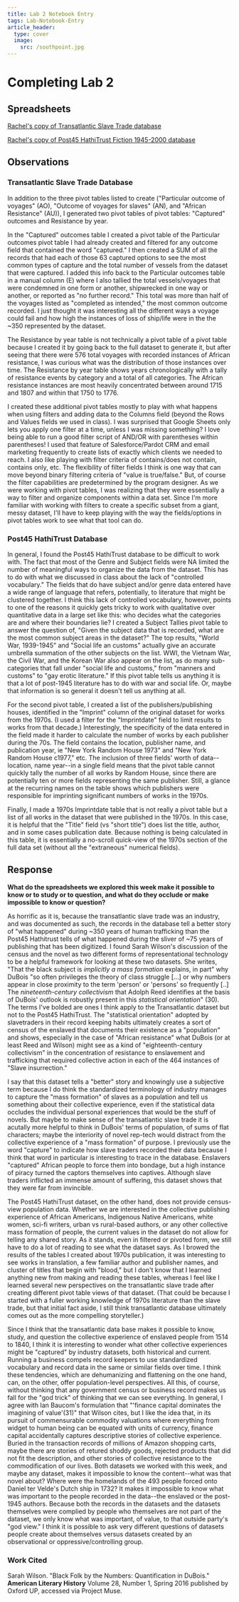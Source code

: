 ```yaml
---
title: Lab 2 Notebook Entry
tags: Lab-Notebook-Entry
article_header:
  type: cover
  image:
    src: /southpoint.jpg
---
```


# **Completing Lab 2**

## Spreadsheets

[Rachel's copy of Transatlantic Slave Trade database](https://docs.google.com/spreadsheets/d/1d80Q10UCznrg72bCbJ79PpmNVwJD4CJ-m-COGi9ddg4/edit?usp=sharing)
 
[Rachel's copy of Post45 HathiTrust Fiction 1945-2000 database](https://docs.google.com/spreadsheets/d/1YeHv_ZUYMjPFDvX9cDqWPa5j90LoCrgV5SBRmxVVwrc/edit?usp=sharing)

## Observations

### Transatlantic Slave Trade Database

In addition to the three pivot tables listed to create ("Particular outcome of voyages" (AO), "Outcome of voyages for slaves" (AN), and "African Resistance" (AU)), I generated two pivot tables of pivot tables: "Captured" outcomes and Resistance by year.

In the "Captured" outcomes table I created a pivot table of the Particular outcomes pivot table I had already created and filtered for any outcome field that contained the word "captured." I then created a SUM of all the records that had each of those 63 captured options to see the most common types of capture and the total number of vessels from the dataset that were captured. I added this info back to the Particular outcomes table in a manual column (E) where I also tallied the total vessels/voyages that were condemned in one form or another, shipwrecked in one way or another, or reported as "no further record." This total was more than half of the voyages listed as "completed as intended," the most common outcome recorded. I just thought it was interesting all the different ways a voyage could fail and how high the instances of loss of ship/life were in the the ~350 represented by the dataset.

The Resistance by year table is not technically a pivot table of a pivot table because I created it by going back to the full dataset to generate it, but after seeing that there were 576 total voyages with recorded instances of African resistance, I was curious what was the distribution of those instances over time. The Resistance by year table shows years chronologically with a tally of resistance events by category and a total of all categories. The African resistance instances are most heavily concentrated between around 1715 and 1807 and within that 1750 to 1776.

I created these additional pivot tables mostly to play with what happens when using filters and adding data to the Columns field (beyond the Rows and Values fields we used in class). I was surprised that Google Sheets only lets you apply one filter at a time, unless I was missing something? I love being able to run a good filter script of AND/OR with parentheses within parentheses! I used that feature of Salesforce/Pardot CRM and email marketing frequently to create lists of exactly which clients we needed to reach. I also like playing with filter criteria of contains/does not contain, contains only, etc. The flexibility of filter fields I think is one way that can move beyond binary filtering criteria of "value is true/false." But, of course the filter capabilities are predetermined by the program designer. As we were working with pivot tables, I was realizing that they were essentially a way to filter and organize components within a data set. Since I'm more familiar with working with filters to create a specific subset from a giant, messy dataset, I'll have to keep playing with the way the fields/options in pivot tables work to see what that tool can do.

### Post45 HathiTrust Database

In general, I found the Post45 HathiTrust database to be difficult to work with. The fact that most of the Genre and Subject fields were NA limited the number of meaningful ways to organize the data from the dataset. This has to do with what we discussed in class about the lack of "controlled vocabulary." The fields that do have subject and/or genre data entered have a wide range of language that refers, potentially, to literature that might be clustered together. I think this lack of controlled vocabulary, however, points to one of the reasons it quickly gets tricky to work with qualitative over quantitative data in a large set like this: who decides what the categories are and where their boundaries lie? I created a Subject Tallies pivot table to answer the question of, "Given the subject data that is recorded, what are the most common subject areas in the dataset?" The top results, "World War, 1939-1945" and "Social life an customs" actually give an accurate umbrella summation of the other subjects on the list. WWI, the Vietnam War, the Civil War, and the Korean War also appear on the list, as do many sub-categories that fall under "social life and customs," from "manners and customs" to "gay erotic literature." If this pivot table tells us anything it is that a lot of post-1945 literature has to do with war and social life. Or, maybe that information is so general it doesn't tell us anything at all.

For the second pivot table, I created a list of the publishers/publishing houses, identified in the "Imprint" column of the original dataset for works from the 1970s. (I used a filter for the "Imprintdate" field to limit results to works from that decade.) Interestingly, the specificity of the data entered in the field made it harder to calculate the number of works by each publisher during the 70s. The field contains the location, publisher name, and publication year, ie "New York Random House 1973" and "New York Random House c1977," etc. The inclusion of three fields' worth of data--location, name year--in a single field means that the pivot table cannot quickly tally the number of all works by Random House, since there are potentially ten or more fields representing the same publisher. Still, a glance at the recurring names on the table shows which publishers were responsible for imprinting significant numbers of works in the 1970s.

Finally, I made a 1970s Imprintdate table that is not really a pivot table but a list of all works in the dataset that were published in the 1970s. In this case, it is helpful that the "Title" field (vs "short title") does list the title, author, and in some cases publication date. Because nothing is being calculated in this table, it is essentially a no-scroll quick-view of the 1970s section of the full data set (without all the "extraneous" numerical fields).

## Response

**What do the spreadsheets we explored this week make it possible to know or to study or to question, and what do they occlude or make impossible to know or question?**

As horrific as it is, because the transatlantic slave trade was an industry, and was documented as such, the records in the database tell a better story of "what happened" during ~350 years of human trafficking than the Post45 Hathitrust tells of what happened during the sliver of ~75 years of publishing that has been digitized. I found Sarah Wilson's discussion of the census and the novel as two different forms of representational technology to be a helpful framework for looking at these two datasets. She writes, "That the black subject is *implicitly a mass formation* explains, in part" why DuBois "so often privileges the theory of class struggle [...] or why numbers appear in close proximity to the term 'person' or 'persons' so frequently [..] The *nineteenth-century collectivism* that Adolph Reed identifies at the basis of DuBois' outlook is robustly present in this *statistical orientation*" (30). The terms I've bolded are ones I think apply to the Transatlantic dataset but not to the Post45 HathiTrust. The "statistical orientation" adopted by slavetraders in their record keeping habits ultimately creates a sort of census of the enslaved that documents their existence as a "population" and shows, especially in the case of "African resistance" what DuBois (or at least Reed and Wilson) might see as a kind of "eighteenth-century collectivism" in the concentration of resistance to enslavement and trafficking that required collective action in each of the 464 instances of "Slave insurrection." 

I say that this dataset tells a "better" story and knowingly use a subjective term because I do think the standardized terminology of industry manages to capture the "mass formation" of slaves as a population and tell us something about their collective experience, even if the statistical data occludes the individual personal experiences that would be the stuff of novels. But maybe to make sense of the transatlantic slave trade it is acutally more helpful to think in DuBois' terms of population, of sums of flat characters; maybe the interiority of novel rep-tech would distract from the collective experience of a "mass formation" of purpose. I previously use the word "capture" to indicate how slave traders recorded their data because I think that word in particular is interesting to trace in the database. Enslavers "captured" African people to force them into bondage, but a high instance of piracy turned the captors themselves into captives. Although slave traders inflicted an immense amount of suffering, this dataset shows that they were far from invincible. 

The Post45 HathiTrust dataset, on the other hand, does not provide census-view population data. Whether we are interested in the collective publishing experience of African Americans, Indigenous Native Americans, white women, sci-fi writers, urban vs rural-based authors, or any other collective mass formation of people, the current values in the dataset do not allow for telling any shared story. As it stands, even in filtered or pivoted form, we still have to do a lot of reading to see what the dataset says. As I browed the results of the tables I created about 1970s publication, it was interesting to see works in translation, a few familiar author and publisher names, and cluster of titles that begin with "blood," but I don't know that I learned anything new from making and reading these tables, whereas I feel like I learned several new perspectives on the transatlantic slave trade after creating different pivot table views of that dataset. (That could be because I started with a fuller working knowledge of 1970s literature than the slave trade, but that initial fact aside, I still think transatlantic database ultimately comes out as the more compelling storyteller.)

Since I think that the transatlantic data base makes it possible to know, study, and question the collective experience of enslaved people from 1514 to 1840, I think it is interesting to wonder what other collective experiences might be "captured" by industry datasets, both historical and current. Running a business compels record keepers to use standardized vocabulary and record data in the same or similar fields over time. I think these tendencies, which are dehumanizing and flattening on the one hand, can, on the other, offer population-level perspectives. All this, of course, without thinking that any government census or business record makes us fall for the "god trick" of thinking that we can see everything. In general, I agree with Ian Baucom's formulation that "'finance capital dominates the imagining of value'(31)" that Wilson cites, but I like the idea that, in its pursuit of commensurable commodity valuations where everything from widget to human being can be equated with units of currency, finance capital accidentally captures descriptive stories of collective experience. Buried in the transaction records of millions of Amazon shopping carts, maybe there are stories of retured shoddy goods, rejected products that did not fit the description, and other stories of collective resistance to the commodification of our lives. Both datasets we worked with this week, and maybe any dataset, makes it impossible to know the content--what was that novel about? Where were the homelands of the 493 people forced onto Daniel ter Velde's Dutch ship in 1732? It makes it impossible to know what was important to the people recorded in the data--the enslaved or the post-1945 authors. Because both the records in the datasets and the datasets themselves were complied by people who themselves are not part of the dataset, we only know what was important, of value, to that outside party's "god view." I think it is possible to ask very different questions of datasets people create about themselves versus datasets created by an observational or oppressive/controlling group.

### Work Cited 
Sarah Wilson. "Black Folk by the Numbers: Quantification in DuBois." **American Literary History** Volume 28, Number 1, Spring 2016 published by Oxford UP, accessed via Project Muse.

